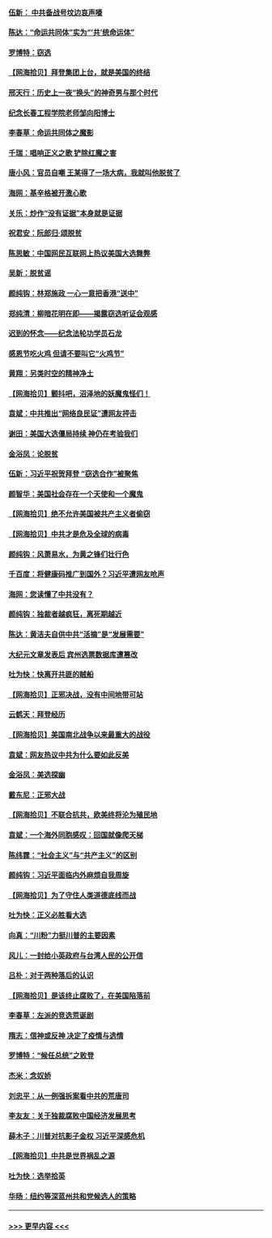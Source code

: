 #### [伍新： 中共备战号坟边哀声嚎](../pages/nsc993/n12593086.md?t=12032051) 
#### [陈达：“命运共同体”实为“‘共’统命运体”](../pages/nsc993/n12590865.md?t=12032051) 
#### [罗博特：窃选](../pages/nsc993/n12590619.md?t=12032051) 
#### [【网海拾贝】拜登集团上台，就是美国的终结](../pages/nsc993/n12589725.md?t=12032051) 
#### [邢天行：历史上一夜“换头”的神奇男与那个时代](../pages/nsc993/n12589424.md?t=12032051) 
#### [纪念长春工程学院老师邹向阳博士](../pages/nsc993/n12585390.md?t=12032051) 
#### [李春草：命运共同体之魔影](../pages/nsc993/n12585026.md?t=12032051) 
#### [千瑞：唱响正义之歌 铲除红魔之害](../pages/nsc993/n12585002.md?t=12032051) 
#### [唐小风：官员自嘲 王某得了一场大病，我就叫他脱贫了](../pages/nsc993/n12584981.md?t=12032051) 
#### [海网：基辛格被开激心歌](../pages/nsc993/n12584946.md?t=12032051) 
#### [关乐：炒作“没有证据”本身就是证据](../pages/nsc993/n12583146.md?t=12032051) 
#### [祝君安：阮郎归‧颂脱贫](../pages/nsc993/n12583119.md?t=12032051) 
#### [陈思敏：中国网民互联网上热议美国大选舞弊](../pages/nsc993/n12582845.md?t=12032051) 
#### [吴新：脱贫谣](../pages/nsc993/n12580839.md?t=12032051) 
#### [颜纯钩：林郑施政 一心一意把香港“送中”](../pages/nsc993/n12580805.md?t=12032051) 
#### [郑纯清：柳暗花明在即——揭露窃选听证会观感](../pages/nsc993/n12580795.md?t=12032051) 
#### [迟到的怀念——纪念法轮功学员石龙](../pages/nsc993/n12580245.md?t=12032051) 
#### [感恩节吃火鸡  但请不要叫它“火鸡节”](../pages/nsc993/n12580252.md?t=12032051) 
#### [黄翔：另类时空的精神净土](../pages/nsc993/n12578638.md?t=12032051) 
#### [【网海拾贝】颤抖吧，沼泽地的妖魔鬼怪们！](../pages/nsc993/n12578552.md?t=12032051) 
#### [袁斌：中共推出“网络良民证”遭网友抨击](../pages/nsc993/n12578511.md?t=12032051) 
#### [谢田：美国大选僵局持续 神仍在考验我们](../pages/nsc993/n12577432.md?t=12032051) 
#### [金浴凤：论脱贫](../pages/nsc993/n12576386.md?t=12032051) 
#### [伍新：习近平祝贺拜登 “窃选合作”被聚焦](../pages/nsc993/n12576358.md?t=12032051) 
#### [颜智华：美国社会存在一个天使和一个魔鬼](../pages/nsc993/n12574299.md?t=12032051) 
#### [【网海拾贝】绝不允许美国被共产主义者偷窃](../pages/nsc993/n12573396.md?t=12032051) 
#### [【网海拾贝】中共才是危及全球的病毒](../pages/nsc993/n12571204.md?t=12032051) 
#### [颜纯钩：风萧易水，为黄之锋们壮行色](../pages/nsc993/n12571487.md?t=12032051) 
#### [千百度：将健康码推广到国外？习近平遭网友呛声](../pages/nsc993/n12570808.md?t=12032051) 
#### [海网：您读懂了中共没有？](../pages/nsc993/n12570487.md?t=12032051) 
#### [颜纯钩：独裁者越疯狂，离死期越近](../pages/nsc993/n12569055.md?t=12032051) 
#### [陈达：黄洁夫自供中共“活摘”是“发展需要”](../pages/nsc993/n12568541.md?t=12032051) 
#### [大纪元文章发表后 宾州选票数据库遭篡改](../pages/nsc993/n12568105.md?t=12032051) 
#### [吐为快：快离开共匪的贼船](../pages/nsc993/n12568462.md?t=12032051) 
#### [【网海拾贝】正邪决战，没有中间地带可站](../pages/nsc993/n12568439.md?t=12032051) 
#### [云鹤天：拜登经历](../pages/nsc993/n12567294.md?t=12032051) 
#### [【网海拾贝】美国南北战争以来最重大的战役](../pages/nsc993/n12567247.md?t=12032051) 
#### [袁斌：网友热议中共为什么要如此反美](../pages/nsc993/n12567162.md?t=12032051) 
#### [金浴凤：美选探幽](../pages/nsc993/n12567147.md?t=12032051) 
#### [戴东尼：正邪大战](../pages/nsc993/n12567033.md?t=12032051) 
#### [【网海拾贝】不联合抗共，欧美终将沦为殖民地](../pages/nsc993/n12565068.md?t=12032051) 
#### [袁斌：一个海外同胞感叹：回国就像爬天梯](../pages/nsc993/n12564986.md?t=12032051) 
#### [陈纬霆：“社会主义”与“共产主义”的区别](../pages/nsc993/n12562417.md?t=12032051) 
#### [颜纯钩：习近平面临内外麻烦自我周旋](../pages/nsc993/n12563356.md?t=12032051) 
#### [【网海拾贝】为了守住人类道德底线而战](../pages/nsc993/n12562542.md?t=12032051) 
#### [吐为快：正义必胜看大选](../pages/nsc993/n12561967.md?t=12032051) 
#### [向真：“川粉”力挺川普的主要因素](../pages/nsc993/n12560774.md?t=12032051) 
#### [风儿：一封给小英政府与台湾人民的公开信](../pages/nsc993/n12560581.md?t=12032051) 
#### [吕朴：对于两种落后的认识](../pages/nsc993/n12560492.md?t=12032051) 
#### [【网海拾贝】是该终止腐败了，在美国陷落前](../pages/nsc993/n12559936.md?t=12032051) 
#### [李春草：左派的竞选荒诞剧](../pages/nsc993/n12558380.md?t=12032051) 
#### [隋志：信神或反神 决定了疫情与选情](../pages/nsc993/n12558255.md?t=12032051) 
#### [罗博特：“候任总统”之败登](../pages/nsc993/n12558189.md?t=12032051) 
#### [杰米：念奴娇](../pages/nsc993/n12558174.md?t=12032051) 
#### [刘忠平：从一例强拆案看中共的荒唐司](../pages/nsc993/n12558036.md?t=12032051) 
#### [李友友：关于独裁腐败中国经济发展思考](../pages/nsc993/n12558004.md?t=12032051) 
#### [薛木子：川普对抗影子金权 习近平深感危机](../pages/nsc993/n12557342.md?t=12032051) 
#### [【网海拾贝】中共是世界祸乱之源](../pages/nsc993/n12555353.md?t=12032051) 
#### [吐为快：选举拾英](../pages/nsc993/n12555041.md?t=12032051) 
#### [华旸：纽约等深蓝州共和党候选人的策略](../pages/nsc993/n12554309.md?t=12032051) 

----
#### [ >>> 更早内容 <<< ](../indexes/nsc993-earlier.md)
